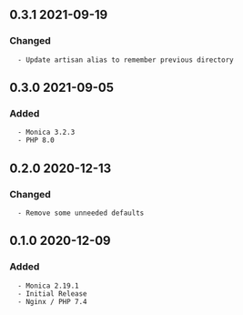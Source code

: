 ## 0.3.1 2021-09-19 <dave at tiredofit dot ca>

   ### Changed
      - Update artisan alias to remember previous directory


## 0.3.0 2021-09-05 <dave at tiredofit dot ca>

   ### Added
      - Monica 3.2.3
      - PHP 8.0


## 0.2.0 2020-12-13 <dave at tiredofit dot ca>

   ### Changed
      - Remove some unneeded defaults


## 0.1.0 2020-12-09 <dave at tiredofit dot ca>

   ### Added
      - Monica 2.19.1
      - Initial Release
      - Nginx / PHP 7.4
